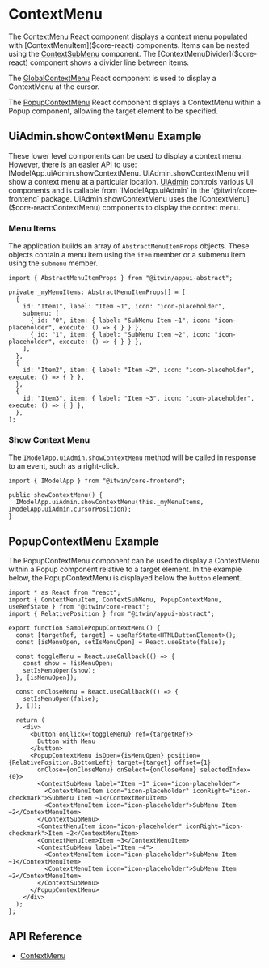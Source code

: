 # ContextMenu

The [ContextMenu]($core-react) React component displays a context menu populated with [ContextMenuItem]($core-react) components.
Items can be nested using the [ContextSubMenu]($core-react) component.
The [ContextMenuDivider]($core-react) component shows a divider line between items.

The [GlobalContextMenu]($core-react) React component is used to display a ContextMenu at the cursor.

The [PopupContextMenu]($core-react) React component displays a ContextMenu within a Popup component, allowing the target element to be specified.

## UiAdmin.showContextMenu Example

These lower level components can be used to display a context menu.
However, there is an easier API to use: IModelApp.uiAdmin.showContextMenu.
UiAdmin.showContextMenu will show a context menu at a particular location.
[UiAdmin]($appui-abstract) controls various UI components and is callable from `IModelApp.uiAdmin` in the `@itwin/core-frontend` package.
UiAdmin.showContextMenu uses the [ContextMenu]($core-react:ContextMenu) components to display the context menu.

### Menu Items

The application builds an array of `AbstractMenuItemProps` objects.
These objects contain a menu item using the `item` member
or a submenu item using the `submenu` member.

```tsx
import { AbstractMenuItemProps } from "@itwin/appui-abstract";

private _myMenuItems: AbstractMenuItemProps[] = [
  {
    id: "Item1", label: "Item ~1", icon: "icon-placeholder",
    submenu: [
      { id: "0", item: { label: "SubMenu Item ~1", icon: "icon-placeholder", execute: () => { } } },
      { id: "1", item: { label: "SubMenu Item ~2", icon: "icon-placeholder", execute: () => { } } },
    ],
  },
  {
    id: "Item2", item: { label: "Item ~2", icon: "icon-placeholder", execute: () => { } },
  },
  {
    id: "Item3", item: { label: "Item ~3", icon: "icon-placeholder", execute: () => { } },
  },
];
```

### Show Context Menu

The `IModelApp.uiAdmin.showContextMenu` method will be called in response to an
event, such as a right-click.

```tsx
import { IModelApp } from "@itwin/core-frontend";

public showContextMenu() {
  IModelApp.uiAdmin.showContextMenu(this._myMenuItems, IModelApp.uiAdmin.cursorPosition);
}
```

## PopupContextMenu Example

The PopupContextMenu component can be used to display a ContextMenu within a Popup component  relative to a target element.
In the example below, the PopupContextMenu is displayed below the `button` element.

```tsx
import * as React from "react";
import { ContextMenuItem, ContextSubMenu, PopupContextMenu, useRefState } from "@itwin/core-react";
import { RelativePosition } from "@itwin/appui-abstract";

export function SamplePopupContextMenu() {
  const [targetRef, target] = useRefState<HTMLButtonElement>();
  const [isMenuOpen, setIsMenuOpen] = React.useState(false);

  const toggleMenu = React.useCallback(() => {
    const show = !isMenuOpen;
    setIsMenuOpen(show);
  }, [isMenuOpen]);

  const onCloseMenu = React.useCallback(() => {
    setIsMenuOpen(false);
  }, []);

  return (
    <div>
      <button onClick={toggleMenu} ref={targetRef}>
        Button with Menu
      </button>
      <PopupContextMenu isOpen={isMenuOpen} position={RelativePosition.BottomLeft} target={target} offset={1}
        onClose={onCloseMenu} onSelect={onCloseMenu} selectedIndex={0}>
        <ContextSubMenu label="Item ~1" icon="icon-placeholder">
          <ContextMenuItem icon="icon-placeholder" iconRight="icon-checkmark">SubMenu Item ~1</ContextMenuItem>
          <ContextMenuItem icon="icon-placeholder">SubMenu Item ~2</ContextMenuItem>
        </ContextSubMenu>
        <ContextMenuItem icon="icon-placeholder" iconRight="icon-checkmark">Item ~2</ContextMenuItem>
        <ContextMenuItem>Item ~3</ContextMenuItem>
        <ContextSubMenu label="Item ~4">
          <ContextMenuItem icon="icon-placeholder">SubMenu Item ~1</ContextMenuItem>
          <ContextMenuItem icon="icon-placeholder">SubMenu Item ~2</ContextMenuItem>
        </ContextSubMenu>
      </PopupContextMenu>
    </div>
  );
};
```

## API Reference

- [ContextMenu]($core-react:ContextMenu)
